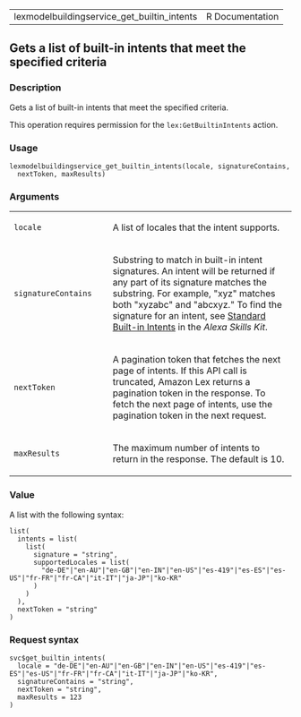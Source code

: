 <table style="width: 100%;">
<tbody>
<tr class="odd">
<td>lexmodelbuildingservice_get_builtin_intents</td>
<td style="text-align: right;">R Documentation</td>
</tr>
</tbody>
</table>

## Gets a list of built-in intents that meet the specified criteria

### Description

Gets a list of built-in intents that meet the specified criteria.

This operation requires permission for the `lex:GetBuiltinIntents`
action.

### Usage

    lexmodelbuildingservice_get_builtin_intents(locale, signatureContains,
      nextToken, maxResults)

### Arguments

<table>
<colgroup>
<col style="width: 35%" />
<col style="width: 65%" />
</colgroup>
<tbody>
<tr class="odd">
<td><code
id="lexmodelbuildingservice_get_builtin_intents_:_locale">locale</code></td>
<td><p>A list of locales that the intent supports.</p></td>
</tr>
<tr class="even">
<td><code
id="lexmodelbuildingservice_get_builtin_intents_:_signatureContains">signatureContains</code></td>
<td><p>Substring to match in built-in intent signatures. An intent will
be returned if any part of its signature matches the substring. For
example, "xyz" matches both "xyzabc" and "abcxyz." To find the signature
for an intent, see <a
href="https://developer.amazon.com/en-US/docs/alexa/custom-skills/standard-built-in-intents.html">Standard
Built-in Intents</a> in the <em>Alexa Skills Kit</em>.</p></td>
</tr>
<tr class="odd">
<td><code
id="lexmodelbuildingservice_get_builtin_intents_:_nextToken">nextToken</code></td>
<td><p>A pagination token that fetches the next page of intents. If this
API call is truncated, Amazon Lex returns a pagination token in the
response. To fetch the next page of intents, use the pagination token in
the next request.</p></td>
</tr>
<tr class="even">
<td><code
id="lexmodelbuildingservice_get_builtin_intents_:_maxResults">maxResults</code></td>
<td><p>The maximum number of intents to return in the response. The
default is 10.</p></td>
</tr>
</tbody>
</table>

### Value

A list with the following syntax:

    list(
      intents = list(
        list(
          signature = "string",
          supportedLocales = list(
            "de-DE"|"en-AU"|"en-GB"|"en-IN"|"en-US"|"es-419"|"es-ES"|"es-US"|"fr-FR"|"fr-CA"|"it-IT"|"ja-JP"|"ko-KR"
          )
        )
      ),
      nextToken = "string"
    )

### Request syntax

    svc$get_builtin_intents(
      locale = "de-DE"|"en-AU"|"en-GB"|"en-IN"|"en-US"|"es-419"|"es-ES"|"es-US"|"fr-FR"|"fr-CA"|"it-IT"|"ja-JP"|"ko-KR",
      signatureContains = "string",
      nextToken = "string",
      maxResults = 123
    )
